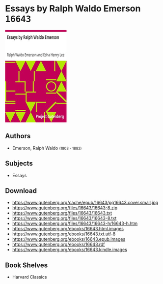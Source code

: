 # Essays by Ralph Waldo Emerson <kbd>16643</kbd>

![](./cover.medium.jpg "")

## Authors


 - Emerson, Ralph Waldo <small>(1803 - 1882)</small>

## Subjects


 - Essays

## Download


 - https://www.gutenberg.org/cache/epub/16643/pg16643.cover.small.jpg
 - https://www.gutenberg.org/files/16643/16643-8.zip
 - https://www.gutenberg.org/files/16643/16643.txt
 - https://www.gutenberg.org/files/16643/16643-8.txt
 - https://www.gutenberg.org/files/16643/16643-h/16643-h.htm
 - https://www.gutenberg.org/ebooks/16643.html.images
 - https://www.gutenberg.org/ebooks/16643.txt.utf-8
 - https://www.gutenberg.org/ebooks/16643.epub.images
 - https://www.gutenberg.org/ebooks/16643.rdf
 - https://www.gutenberg.org/ebooks/16643.kindle.images

## Book Shelves


 - Harvard Classics
